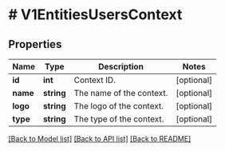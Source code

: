 # # V1EntitiesUsersContext

## Properties

Name | Type | Description | Notes
------------ | ------------- | ------------- | -------------
**id** | **int** | Context ID. | [optional]
**name** | **string** | The name of the context. | [optional]
**logo** | **string** | The logo of the context. | [optional]
**type** | **string** | The type of the context. | [optional]

[[Back to Model list]](../../README.md#models) [[Back to API list]](../../README.md#endpoints) [[Back to README]](../../README.md)

